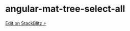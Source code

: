 # angular-mat-tree-select-all

[Edit on StackBlitz ⚡️](https://stackblitz.com/edit/angular-hpsj5x-imvd43)